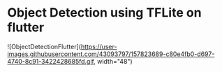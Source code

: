# Object Detection using TFLite on flutter

![ObjectDetectionFlutter](https://user-images.githubusercontent.com/43093797/157823689-c80e4fb0-d697-4740-8c91-3422428685fd.gif, width="48")

